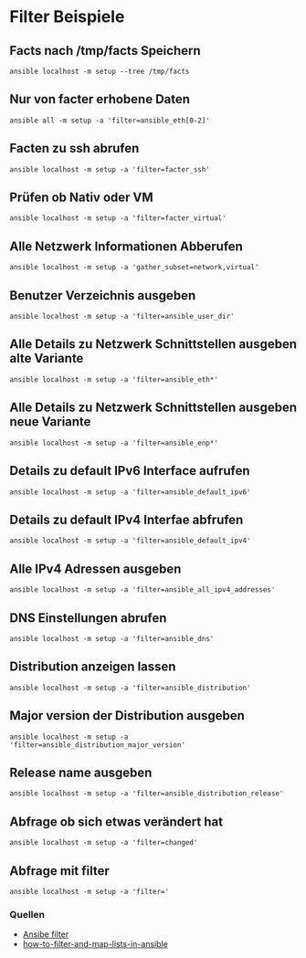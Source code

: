 # Filter Beispiele

## Facts nach /tmp/facts Speichern

`ansible localhost -m setup --tree /tmp/facts`

## Nur von facter erhobene Daten

`ansible all -m setup -a 'filter=ansible_eth[0-2]'`

## Facten zu ssh abrufen

`ansible localhost -m setup -a 'filter=facter_ssh'`

## Prüfen ob Nativ oder VM

`ansible localhost -m setup -a 'filter=facter_virtual'`

## Alle Netzwerk Informationen Abberufen

`ansible localhost -m setup -a 'gather_subset=network,virtual'`

## Benutzer Verzeichnis ausgeben

`ansible localhost -m setup -a 'filter=ansible_user_dir'`

## Alle Details zu Netzwerk Schnittstellen ausgeben alte Variante

`ansible localhost -m setup -a 'filter=ansible_eth*'`

## Alle Details zu Netzwerk Schnittstellen ausgeben neue Variante

`ansible localhost -m setup -a 'filter=ansible_enp*'`

## Details zu default IPv6 Interface aufrufen

`ansible localhost -m setup -a 'filter=ansible_default_ipv6'`

## Details zu default IPv4 Interfae abfrufen

`ansible localhost -m setup -a 'filter=ansible_default_ipv4'`

## Alle IPv4 Adressen ausgeben

`ansible localhost -m setup -a 'filter=ansible_all_ipv4_addresses'`

## DNS Einstellungen abrufen

`ansible localhost -m setup -a 'filter=ansible_dns'`

## Distribution anzeigen lassen

`ansible localhost -m setup -a 'filter=ansible_distribution'`

## Major version der Distribution ausgeben

`ansible localhost -m setup -a 'filter=ansible_distribution_major_version'`

## Release name ausgeben

`ansible localhost -m setup -a 'filter=ansible_distribution_release'`

## Abfrage ob sich etwas verändert hat

`ansible localhost -m setup -a 'filter=changed'`

## Abfrage mit filter

`ansible localhost -m setup -a 'filter='`

### Quellen

* [Ansibe filter](https://docs.ansible.com/ansible/latest/user_guide/playbooks_filters.html)
* [how-to-filter-and-map-lists-in-ansible](https://www.tailored.cloud/devops/how-to-filter-and-map-lists-in-ansible/)